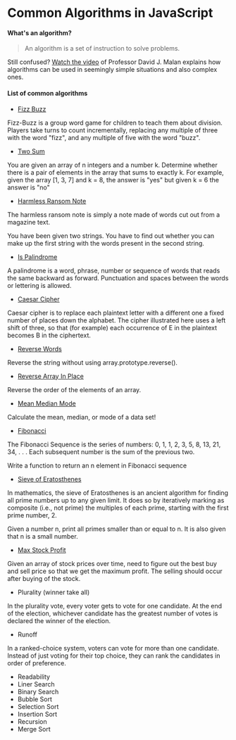  # Common Algorithms in JavaScript 


#### What's an algorithm?

> An algorithm is a set of instruction to solve problems. 

Still confused? [Watch the video](https://www.youtube.com/watch?v=6hfOvs8pY1k) 
of Professor David J. Malan explains how algorithms can be used in seemingly 
simple situations and also complex ones. 

#### List of common algorithms
 
* [Fizz Buzz](src/fizzbuzz.js)

Fizz-Buzz is a group word game for children to teach them about division. 
Players take turns to count incrementally, replacing any multiple of three 
with the word "fizz", and any multiple of five with the word "buzz".
   
* [Two Sum](src/TwoSum.js)

You are given an array of n integers and a number k. Determine whether there is a pair
of elements in the array that sums to exactly k. For example, given the array [1, 3, 7] and
k = 8, the answer is "yes" but given k = 6 the answer is "no"

* [Harmless Ransom Note](src/HarmlessRansomNote.js)

The harmless ransom note is simply a note made of words cut out from a magazine text.

You have been given two strings. You have to find out whether you can make up the 
first string with the words present in the second string.

* [Is Palindrome](src/IsPalindrome.js)

A palindrome is a word, phrase, number or sequence of words that reads the same backward 
as forward. Punctuation and spaces between the words or lettering is allowed. 

* [Caesar Cipher](src/CaesarCipher.js)

Caesar cipher is to replace each plaintext letter with a different one a fixed number of 
places down the alphabet. The cipher illustrated here uses a left shift of three, so that 
(for example) each occurrence of E in the plaintext becomes B in the ciphertext.

* [Reverse Words](src/ReverseWords.js)

Reverse the string without using array.prototype.reverse().

* [Reverse Array In Place](src/ReverseArrayInPlace.js)

Reverse the order of the elements of an array. 

* [Mean Median Mode](src/MeanMedianMode.js)

Calculate the mean, median, or mode of a data set!

* [Fibonacci](src/Fibonacci.js)

The Fibonacci Sequence is the series of numbers: 0, 1, 1, 2, 3, 5, 8, 13, 21, 34, . . . 
Each subsequent number is the sum of the previous two.

Write a function to return an n element in Fibonacci sequence

* [Sieve of Eratosthenes](src/SieveOfEratosthenes.js)

In mathematics, the sieve of Eratosthenes is an ancient algorithm for finding all prime 
numbers up to any given limit. It does so by iteratively marking as composite (i.e., 
not prime) the multiples of each prime, starting with the first prime number, 2.

Given a number n, print all primes smaller than or equal to n. It is also given that n 
is a small number.

* [Max Stock Profit](src/MaxStockProfit.js)

Given an array of stock prices over time, need to figure out the best buy and sell price 
so that we get the maximum profit. The selling should occur after buying of the stock.
 

* Plurality (winner take all) 

In the plurality vote, every voter gets to vote for one candidate. At the end 
of the election, whichever candidate has the greatest number of votes is 
declared the winner of the election.

* Runoff

In a ranked-choice system, voters can vote for more than one candidate. Instead 
of just voting for their top choice, they can rank the candidates in order of 
preference. 

* Readability
* Liner Search
* Binary Search
* Bubble Sort
* Selection Sort
* Insertion Sort
* Recursion
* Merge Sort
